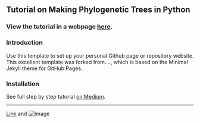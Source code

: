 ## Tutorial on Making Phylogenetic Trees in Python 

### View the tutorial in a webpage [here](https://medium.com/@evanca/set-up-your-portfolio-website-in-less-than-10-minutes-with-github-pages-d0efa8ff56fd). 




### Introduction

Use this template to set up your personal Github page or repository website. This excellent template was forked from...., which is based on the Minimal Jekyll theme for GitHub Pages.

### Installation

See full step by step tutorial [on Medium](https://medium.com/@evanca/set-up-your-portfolio-website-in-less-than-10-minutes-with-github-pages-d0efa8ff56fd).
___


[Link](url) and ![Image](src)
```

